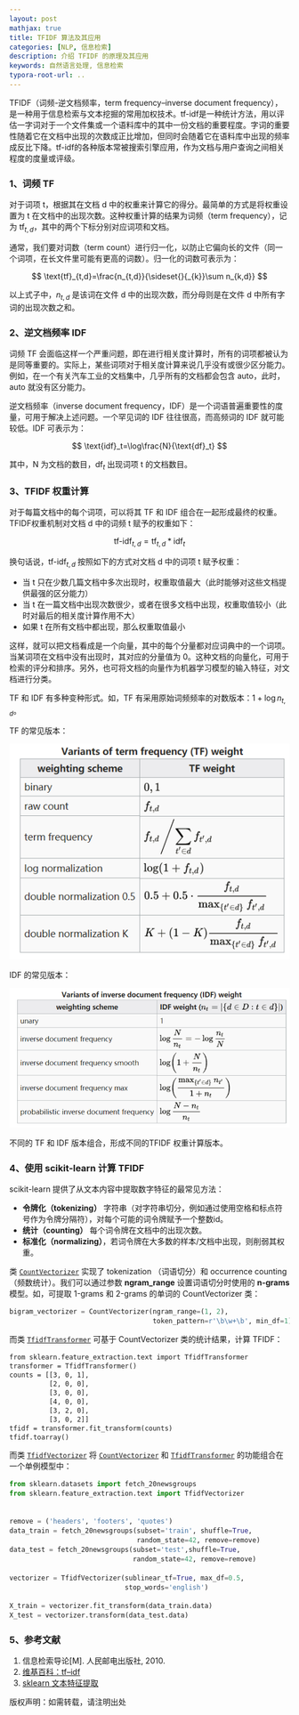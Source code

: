 ```yaml
---
layout: post
mathjax: true
title: TFIDF 算法及其应用
categories: [NLP, 信息检索]
description: 介绍 TFIDF 的原理及其应用
keywords: 自然语言处理, 信息检索
typora-root-url: ..
---
```


TFIDF（词频-逆文档频率，term frequency–inverse document frequency），是一种用于信息检索与文本挖掘的常用加权技术。tf-idf是一种统计方法，用以评估一字词对于一个文件集或一个语料库中的其中一份文档的重要程度。字词的重要性随着它在文档中出现的次数成正比增加，但同时会随着它在语料库中出现的频率成反比下降。tf-idf的各种版本常被搜索引擎应用，作为文档与用户查询之间相关程度的度量或评级。

### 1、词频 TF

对于词项 t，根据其在文档 d 中的权重来计算它的得分。最简单的方式是将权重设置为 t 在文档中的出现次数。这种权重计算的结果为词频（term frequency），记为 $\text{tf}_{t,d}$，其中的两个下标分别对应词项和文档。

通常，我们要对词数（term count）进行归一化，以防止它偏向长的文件（同一个词项，在长文件里可能有更高的词数）。归一化的词数可表示为：


$$
\text{tf}_{t,d}=\frac{n_{t,d}}{\sideset{}{_{k}}\sum n_{k,d}}
$$


以上式子中，$n_{t,d}$ 是该词在文件 d 中的出现次数，而分母则是在文件 d 中所有字词的出现次数之和。

### 2、逆文档频率 IDF

词频 TF 会面临这样一个严重问题，即在进行相关度计算时，所有的词项都被认为是同等重要的。实际上，某些词项对于相关度计算来说几乎没有或很少区分能力。例如，在一个有关汽车工业的文档集中，几乎所有的文档都会包含 auto，此时，auto 就没有区分能力。

逆文档频率（inverse document frequency，IDF）是一个词语普遍重要性的度量，可用于解决上述问题。一个罕见词的 IDF 往往很高，而高频词的 IDF 就可能较低。IDF 可表示为：


$$
\text{idf}_t=\log\frac{N}{\text{df}_t}
$$


其中，N 为文档的数目，$\text{df}_t$ 出现词项 t 的文档数目。

### 3、TFIDF 权重计算

对于每篇文档中的每个词项，可以将其 TF 和 IDF 组合在一起形成最终的权重。TFIDF权重机制对文档 d 中的词频 t 赋予的权重如下：


$$
\text{tf-idf}_{t,d}=\text{tf}_{t,d} *\text{idf}_{t}
$$


换句话说，$\text{tf-idf}_{t,d}$ 按照如下的方式对文档 d 中的词项 t 赋予权重：

* 当 t 只在少数几篇文档中多次出现时，权重取值最大（此时能够对这些文档提供最强的区分能力）
* 当 t 在一篇文档中出现次数很少，或者在很多文档中出现，权重取值较小（此时对最后的相关度计算作用不大）
* 如果 t 在所有文档中都出现，那么权重取值最小

这样，就可以把文档看成是一个向量，其中的每个分量都对应词典中的一个词项。当某词项在文档中没有出现时，其对应的分量值为 0。这种文档的向量化，可用于检索的评分和排序。另外，也可将文档的向量作为机器学习模型的输入特征，对文档进行分类。

TF 和 IDF 有多种变种形式。如，TF 有采用原始词频频率的对数版本：$1+\log n_{t,d}$。

TF 的常见版本：

![tf](/assets/images/posts/tfidf/tf.PNG)

IDF 的常见版本：

![idf](/assets/images/posts/tfidf/idf.PNG)

不同的 TF 和 IDF 版本组合，形成不同的TFIDF 权重计算版本。

### 4、使用 scikit-learn 计算 TFIDF

scikit-learn 提供了从文本内容中提取数字特征的最常见方法：

* **令牌化（tokenizing）** 字符串（对字符串切分，例如通过使用空格和标点符号作为令牌分隔符），对每个可能的词令牌赋予一个整数id。
* **统计（counting）** 每个词令牌在文档中的出现次数。
* **标准化（normalizing）**，若词令牌在大多数的样本/文档中出现，则削弱其权重。

类 [`CountVectorizer`](http://sklearn.apachecn.org/cn/0.19.0/modules/generated/sklearn.feature_extraction.text.CountVectorizer.html#sklearn.feature_extraction.text.CountVectorizer) 实现了 tokenization （词语切分）和 occurrence counting （频数统计）。我们可以通过参数 **ngram_range** 设置词语切分时使用的 **n-grams** 模型。如，可提取 1-grams 和 2-grams 的单词的 CountVectorizer 类：

```py
bigram_vectorizer = CountVectorizer(ngram_range=(1, 2),
                                    token_pattern=r'\b\w+\b', min_df=1)
```

而类 [`TfidfTransformer`](http://sklearn.apachecn.org/cn/0.19.0/modules/generated/sklearn.feature_extraction.text.TfidfTransformer.html#sklearn.feature_extraction.text.TfidfTransformer) 可基于 CountVectorizer 类的统计结果，计算 TFIDF：

```pyt
from sklearn.feature_extraction.text import TfidfTransformer
transformer = TfidfTransformer()
counts = [[3, 0, 1],
          [2, 0, 0],
          [3, 0, 0],
          [4, 0, 0],
          [3, 2, 0],
          [3, 0, 2]]
tfidf = transformer.fit_transform(counts)
tfidf.toarray() 
```

而类 [`TfidfVectorizer`](http://sklearn.apachecn.org/cn/0.19.0/modules/generated/sklearn.feature_extraction.text.TfidfVectorizer.html#sklearn.feature_extraction.text.TfidfVectorizer) 将 [`CountVectorizer`](http://sklearn.apachecn.org/cn/0.19.0/modules/generated/sklearn.feature_extraction.text.CountVectorizer.html#sklearn.feature_extraction.text.CountVectorizer) 和 [`TfidfTransformer`](http://sklearn.apachecn.org/cn/0.19.0/modules/generated/sklearn.feature_extraction.text.TfidfTransformer.html#sklearn.feature_extraction.text.TfidfTransformer) 的功能组合在一个单例模型中：

```py
from sklearn.datasets import fetch_20newsgroups
from sklearn.feature_extraction.text import TfidfVectorizer


remove = ('headers', 'footers', 'quotes')
data_train = fetch_20newsgroups(subset='train', shuffle=True, 
                                random_state=42, remove=remove)
data_test = fetch_20newsgroups(subset='test',shuffle=True, 
                               random_state=42, remove=remove)

vectorizer = TfidfVectorizer(sublinear_tf=True, max_df=0.5,
                             stop_words='english')

X_train = vectorizer.fit_transform(data_train.data)
X_test = vectorizer.transform(data_test.data)
```

### 5、参考文献

1. 信息检索导论[M]. 人民邮电出版社, 2010.
2. [维基百科：tf–idf](https://en.wikipedia.org/wiki/Tf%E2%80%93idf)
3. [sklearn 文本特征提取](http://sklearn.apachecn.org/cn/0.19.0/modules/feature_extraction.html#text-feature-extraction)

版权声明：如需转载，请注明出处